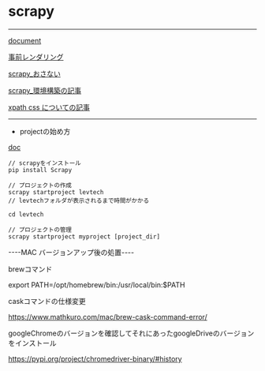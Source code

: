 # scrapy

----

[document](https://docs.scrapy.org/en/latest/index.html)

[事前レンダリング](https://docs.scrapy.org/en/latest/topics/developer-tools.html#topics-network-tool)

[scrapy_おさない](https://www.youtube.com/watch?v=bXBa-88BiYA&list=PL3PnJ18ZwZncApcwG-6YTInB_ZEhjx952&index=2)

[scrapy_環境構築の記事](https://qiita.com/chiguh28/items/7ffd88015c1793ac5a9e)

[xpath css についての記事](https://python.civic-apps.com/scrapy-xpath-css/)

----

- projectの始め方

[doc](https://docs.scrapy.org/en/latest/topics/commands.html)

```bsh
// scrapyをインストール
pip install Scrapy
```

```
// プロジェクトの作成
scrapy startproject levtech
// levtechフォルダが表示されるまで時間がかかる
```

```bsh
cd levtech
```

```bsh
// プロジェクトの管理
scrapy startproject myproject [project_dir]
```


----MAC バージョンアップ後の処置----

brewコマンド

export PATH=/opt/homebrew/bin:/usr/local/bin:$PATH

caskコマンドの仕様変更

https://www.mathkuro.com/mac/brew-cask-command-error/

 googleChromeのバージョンを確認してそれにあったgoogleDriveのバージョンをインストール

 https://pypi.org/project/chromedriver-binary/#history